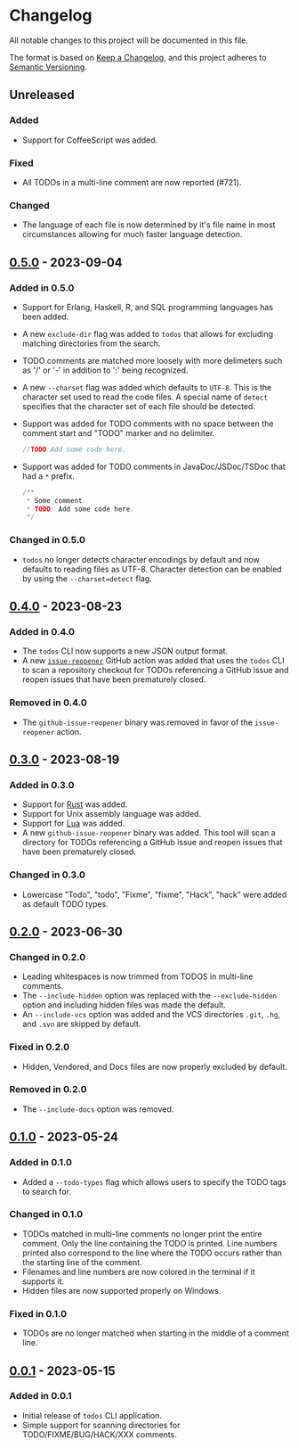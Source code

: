 # Changelog

All notable changes to this project will be documented in this file.

The format is based on [Keep a Changelog](https://keepachangelog.com/en/1.0.0/),
and this project adheres to [Semantic Versioning](https://semver.org/spec/v2.0.0.html).

## Unreleased

### Added

- Support for CoffeeScript was added.

### Fixed

- All TODOs in a multi-line comment are now reported (#721).

### Changed

- The language of each file is now determined by it's file name in most
  circumstances allowing for much faster language detection.

## [0.5.0] - 2023-09-04

### Added in 0.5.0

- Support for Erlang, Haskell, R, and SQL programming languages has been added.
- A new `exclude-dir` flag was added to `todos` that allows for excluding
  matching directories from the search.
- TODO comments are matched more loosely with more delimeters such as '/' or '-'
  in addition to ':' being recognized.
- A new `--charset` flag was added which defaults to `UTF-8`. This is the
  character set used to read the code files. A special name of `detect`
  specifies that the character set of each file should be detected.
- Support was added for TODO comments with no space between the comment start
  and "TODO" marker and no delimiter.

  ```go
  //TODO Add some code here.
  ```

- Support was added for TODO comments in JavaDoc/JSDoc/TSDoc that had a `*`
  prefix.

  ```java
  /**
   * Some comment.
   * TODO: Add some code here.
   */
  ```

### Changed in 0.5.0

- `todos` no longer detects character encodings by default and now defaults to
  reading files as UTF-8. Character detection can be enabled by using the
  `--charset=detect` flag.

## [0.4.0] - 2023-08-23

### Added in 0.4.0

- The `todos` CLI now supports a new JSON output format.
- A new [`issue-reopener`](actions/issue-reopener/README.md) GitHub action was
  added that uses the `todos` CLI to scan a repository checkout for TODOs
  referencing a GitHub issue and reopen issues that have been prematurely
  closed.

### Removed in 0.4.0

- The `github-issue-reopener` binary was removed in favor of the
  `issue-reopener` action.

## [0.3.0] - 2023-08-19

### Added in 0.3.0

- Support for [Rust](https://www.rust-lang.org/) was added.
- Support for Unix assembly language was added.
- Support for [Lua](https://www.lua.org/) was added.
- A new `github-issue-reopener` binary was added. This tool will scan a
  directory for TODOs referencing a GitHub issue and reopen issues that have
  been prematurely closed.

### Changed in 0.3.0

- Lowercase "Todo", "todo", "Fixme", "fixme", "Hack", "hack" were added as
  default TODO types.

## [0.2.0] - 2023-06-30

### Changed in 0.2.0

- Leading whitespaces is now trimmed from TODOS in multi-line comments.
- The `--include-hidden` option was replaced with the `--exclude-hidden`
  option and including hidden files was made the default.
- An `--include-vcs` option was added and the VCS directories `.git`, `.hg`,
  and `.svn` are skipped by default.

### Fixed in 0.2.0

- Hidden, Vendored, and Docs files are now properly excluded by default.

### Removed in 0.2.0

- The `--include-docs` option was removed.

## [0.1.0] - 2023-05-24

### Added in 0.1.0

- Added a `--todo-types` flag which allows users to specify the TODO tags to
  search for.

### Changed in 0.1.0

- TODOs matched in multi-line comments no longer print the entire comment. Only
  the line containing the TODO is printed. Line numbers printed also correspond
  to the line where the TODO occurs rather than the starting line of the
  comment.
- Filenames and line numbers are now colored in the terminal if it supports it.
- Hidden files are now supported properly on Windows.

### Fixed in 0.1.0

- TODOs are no longer matched when starting in the middle of a comment line.

## [0.0.1] - 2023-05-15

### Added in 0.0.1

- Initial release of `todos` CLI application.
- Simple support for scanning directories for TODO/FIXME/BUG/HACK/XXX comments.

[unreleased]: https://github.com/ianlewis/todos/compare/v0.1.0...HEAD
[0.0.1]: https://github.com/ianlewis/todos/releases/tag/v0.0.1
[0.1.0]: https://github.com/ianlewis/todos/releases/tag/v0.1.0
[0.2.0]: https://github.com/ianlewis/todos/releases/tag/v0.2.0
[0.3.0]: https://github.com/ianlewis/todos/releases/tag/v0.3.0
[0.4.0]: https://github.com/ianlewis/todos/releases/tag/v0.4.0
[0.5.0]: https://github.com/ianlewis/todos/releases/tag/v0.5.0
